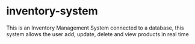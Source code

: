 # inventory-system
This is an Inventory Management System connected to a database,  this system allows the user add, update, delete and view  products in real time
